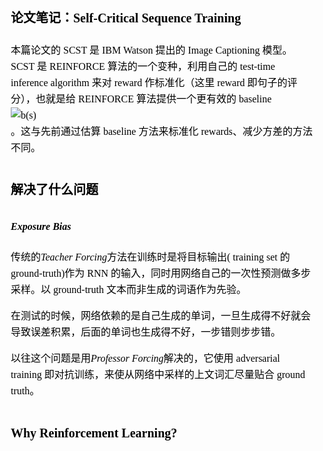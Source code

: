 <section id="nice" data-tool="mdnice编辑器" data-website="https://www.mdnice.com" style="font-size: 16px; color: black; padding: 0 10px; line-height: 1.6; word-spacing: 0px; letter-spacing: 0px; word-break: break-word; word-wrap: break-word; text-align: left; font-family: Optima-Regular, Optima, PingFangSC-light, PingFangTC-light, 'PingFang SC', Cambria, Cochin, Georgia, Times, 'Times New Roman', serif;"><h3 data-tool="mdnice编辑器" style="margin-top: 30px; margin-bottom: 15px; padding: 0px; font-weight: bold; color: black; font-size: 20px;"><span class="prefix" style="display: none;"></span><span class="content">论文笔记：Self-Critical Sequence Training</span><span class="suffix" style="display: none;"></span></h3>
<p data-tool="mdnice编辑器" style="font-size: 16px; padding-top: 8px; padding-bottom: 8px; margin: 0; line-height: 26px; color: black;">本篇论文的 SCST 是 IBM Watson 提出的 Image Captioning 模型。SCST 是 REINFORCE 算法的一个变种，利用自己的 test-time inference algorithm 来对 reward 作标准化（这里 reward 即句子的评分），也就是给 REINFORCE 算法提供一个更有效的 baseline <span class="span-inline-equation" style="cursor:pointer"><img class="Formula-image" data-eeimg="true" src alt="b(s)" style="display: block; margin: 0 auto; max-width: 100%;"></span>。这与先前通过估算 baseline 方法来标准化 rewards、减少方差的方法不同。</p>
<h3 data-tool="mdnice编辑器" style="margin-top: 30px; margin-bottom: 15px; padding: 0px; font-weight: bold; color: black; font-size: 20px;"><span class="prefix" style="display: none;"></span><span class="content">解决了什么问题</span><span class="suffix" style="display: none;"></span></h3>
<!-- ##### Image Captioning
主要问题是，使用Nearest Neighbor Search，搜索空间过大 -->
<h5 data-tool="mdnice编辑器" style="margin-top: 30px; margin-bottom: 15px; padding: 0px; font-weight: bold; color: black; font-size: 16px;"><span class="prefix" style="display: none;"></span><span class="content">Exposure Bias</span><span class="suffix" style="display: none;"></span></h5>
<p data-tool="mdnice编辑器" style="font-size: 16px; padding-top: 8px; padding-bottom: 8px; margin: 0; line-height: 26px; color: black;">传统的<em style="font-style: italic; color: black;">Teacher Forcing</em>方法在训练时是将目标输出( training set 的 ground-truth)作为 RNN 的输入，同时用网络自己的一次性预测做多步采样。以 ground-truth 文本而非生成的词语作为先验。</p>
<p data-tool="mdnice编辑器" style="font-size: 16px; padding-top: 8px; padding-bottom: 8px; margin: 0; line-height: 26px; color: black;">在测试的时候，网络依赖的是自己生成的单词，一旦生成得不好就会导致误差积累，后面的单词也生成得不好，一步错则步步错。</p>
<p data-tool="mdnice编辑器" style="font-size: 16px; padding-top: 8px; padding-bottom: 8px; margin: 0; line-height: 26px; color: black;">以往这个问题是用<em style="font-style: italic; color: black;">Professor Forcing</em>解决的，它使用 adversarial training 即对抗训练，来使从网络中采样的上文词汇尽量贴合 ground truth。</p>
<h3 data-tool="mdnice编辑器" style="margin-top: 30px; margin-bottom: 15px; padding: 0px; font-weight: bold; color: black; font-size: 20px;"><span class="prefix" style="display: none;"></span><span class="content">Why Reinforcement Learning?</span><span class="suffix" style="display: none;"></span></h3>
<!--
$\theta _ { t + 1 } = \theta _ { t } + \alpha \nabla \overline{ { J } ( \theta _ { t } )}$

这里 $\overline{ { J } ( \theta _ { t } )}$ 即是对模型表现的梯度预测 -->
<p data-tool="mdnice编辑器" style="font-size: 16px; padding-top: 8px; padding-bottom: 8px; margin: 0; line-height: 26px; color: black;">我们知道强化学习解决的问题就是<strong style="font-weight: bold; color: black;">一个 agent 如何在一个 environment 中采取行动以使 cumulative reward 最大化</strong>。这个 environment 指 agent 作用的对象，比如在 Atari 里是游戏本身。</p>
<p data-tool="mdnice编辑器" style="font-size: 16px; padding-top: 8px; padding-bottom: 8px; margin: 0; line-height: 26px; color: black;">RL 问题可以用 Markov Decision Process 来建模，其可概括为几大要素：<br>
<span class="span-inline-equation" style="cursor:pointer"><img class="Formula-image" data-eeimg="true" src alt="S" style="display: block; margin: 0 auto; max-width: 100%;"></span>: environment 和 agent 的状态集合<br>
<span class="span-inline-equation" style="cursor:pointer"><img class="Formula-image" data-eeimg="true" src alt="A" style="display: block; margin: 0 auto; max-width: 100%;"></span>: agent 的动作集合<br>
<span class="span-inline-equation" style="cursor:pointer"><img class="Formula-image" data-eeimg="true" src alt="P(s^{t+1}|s^{t}, a^{t})" style="display: block; margin: 0 auto; max-width: 100%;"></span>: 状态转移方程，agent 在 <span class="span-inline-equation" style="cursor:pointer"><img class="Formula-image" data-eeimg="true" src alt="t" style="display: block; margin: 0 auto; max-width: 100%;"></span> 时间采取行动 <span class="span-inline-equation" style="cursor:pointer"><img class="Formula-image" data-eeimg="true" src alt="a^{t}" style="display: block; margin: 0 auto; max-width: 100%;"></span> 从状态 <span class="span-inline-equation" style="cursor:pointer"><img class="Formula-image" data-eeimg="true" src alt="s^{t}" style="display: block; margin: 0 auto; max-width: 100%;"></span> 转移到状态 <span class="span-inline-equation" style="cursor:pointer"><img class="Formula-image" data-eeimg="true" src alt="s^{t+1}" style="display: block; margin: 0 auto; max-width: 100%;"></span> 的概率。在状态集和动作集离散且非连续时，通常可以用一个庞大的矩阵来表示，即状态转移矩阵。</p>
<p data-tool="mdnice编辑器" style="font-size: 16px; padding-top: 8px; padding-bottom: 8px; margin: 0; line-height: 26px; color: black;">而为什么 Sequence Generation 这类问题可以用 RL 来解决，我理解是由于生成单词的操作是不可微的，无法通过反向传播来直接优化这些指标。</p>
<p data-tool="mdnice编辑器" style="font-size: 16px; padding-top: 8px; padding-bottom: 8px; margin: 0; line-height: 26px; color: black;">NLP 使用的预测模型，比如类 RNN 和 LSTM 模型，可以看作与一个外部环境（这里就是上文单词和图像特征）交互的 agent。</p>
<h3 data-tool="mdnice编辑器" style="margin-top: 30px; margin-bottom: 15px; padding: 0px; font-weight: bold; color: black; font-size: 20px;"><span class="prefix" style="display: none;"></span><span class="content">Policy Gradient (PG)</span><span class="suffix" style="display: none;"></span></h3>
<p data-tool="mdnice编辑器" style="font-size: 16px; padding-top: 8px; padding-bottom: 8px; margin: 0; line-height: 26px; color: black;">Policy gradient 本身就是 evaluation-based method，其 agent 可以自己探索文本更好的解释。我们可以这样用 PG 来 model NLG 或 NLU 等任务：</p>
<h5 data-tool="mdnice编辑器" style="margin-top: 30px; margin-bottom: 15px; padding: 0px; font-weight: bold; color: black; font-size: 16px;"><span class="prefix" style="display: none;"></span><span class="content">Environment</span><span class="suffix" style="display: none;"></span></h5>
<p data-tool="mdnice编辑器" style="font-size: 16px; padding-top: 8px; padding-bottom: 8px; margin: 0; line-height: 26px; color: black;"><span class="span-inline-equation" style="cursor:pointer"><img class="Formula-image" data-eeimg="true" src alt="I" style="display: block; margin: 0 auto; max-width: 100%;"></span> - 输入图像（或者说<strong style="font-weight: bold; color: black;">ResNet</strong>提取过的图像特征）<br>
<span class="span-inline-equation" style="cursor:pointer"><img class="Formula-image" data-eeimg="true" src alt="w^{s}_{1:t-1}" style="display: block; margin: 0 auto; max-width: 100%;"></span> - 即 <span class="span-inline-equation" style="cursor:pointer"><img class="Formula-image" data-eeimg="true" src alt="t" style="display: block; margin: 0 auto; max-width: 100%;"></span> 步以前生成的所有单词</p>
<h5 data-tool="mdnice编辑器" style="margin-top: 30px; margin-bottom: 15px; padding: 0px; font-weight: bold; color: black; font-size: 16px;"><span class="prefix" style="display: none;"></span><span class="content">Action</span><span class="suffix" style="display: none;"></span></h5>
<p data-tool="mdnice编辑器" style="font-size: 16px; padding-top: 8px; padding-bottom: 8px; margin: 0; line-height: 26px; color: black;"><span class="span-inline-equation" style="cursor:pointer"><img class="Formula-image" data-eeimg="true" src alt="w^{s}_{t}" style="display: block; margin: 0 auto; max-width: 100%;"></span>，t 步生成的一个单词</p>
<h5 data-tool="mdnice编辑器" style="margin-top: 30px; margin-bottom: 15px; padding: 0px; font-weight: bold; color: black; font-size: 16px;"><span class="prefix" style="display: none;"></span><span class="content">Rewards</span><span class="suffix" style="display: none;"></span></h5>
<p data-tool="mdnice编辑器" style="font-size: 16px; padding-top: 8px; padding-bottom: 8px; margin: 0; line-height: 26px; color: black;"><span class="span-inline-equation" style="cursor:pointer"><img class="Formula-image" data-eeimg="true" src alt="r(w^{s})" style="display: block; margin: 0 auto; max-width: 100%;"></span> 或者 <span class="span-inline-equation" style="cursor:pointer"><img class="Formula-image" data-eeimg="true" src alt="r(w^{s}_{1:T})" style="display: block; margin: 0 auto; max-width: 100%;"></span>。模型训练的衡量指标。这里最后一个时间点 <span class="span-inline-equation" style="cursor:pointer"><img class="Formula-image" data-eeimg="true" src alt="T" style="display: block; margin: 0 auto; max-width: 100%;"></span> 输出的文本即是[EOS]</p>
<h5 data-tool="mdnice编辑器" style="margin-top: 30px; margin-bottom: 15px; padding: 0px; font-weight: bold; color: black; font-size: 16px;"><span class="prefix" style="display: none;"></span><span class="content">Objective function</span><span class="suffix" style="display: none;"></span></h5>
<p data-tool="mdnice编辑器" style="font-size: 16px; padding-top: 8px; padding-bottom: 8px; margin: 0; line-height: 26px; color: black;">训练目标是最小化目标函数，即 negative rewards</p>
<p data-tool="mdnice编辑器" style="font-size: 16px; padding-top: 8px; padding-bottom: 8px; margin: 0; line-height: 26px; color: black;"><span class="span-inline-equation" style="cursor:pointer"><img class="Formula-image" data-eeimg="true" src alt="\begin{aligned} L(\theta) &amp;=-\mathbb{E}_{w^{s} \sim p_{\theta}}\left[r\left(w^{s}\right)\right] \\ &amp; \approx-r\left(w^{s}\right), w^{s} \sim p_{\theta} \end{aligned}" style="display: block; margin: 0 auto; max-width: 100%;"></span></p>
<h5 data-tool="mdnice编辑器" style="margin-top: 30px; margin-bottom: 15px; padding: 0px; font-weight: bold; color: black; font-size: 16px;"><span class="prefix" style="display: none;"></span><span class="content">Policy</span><span class="suffix" style="display: none;"></span></h5>
<p data-tool="mdnice编辑器" style="font-size: 16px; padding-top: 8px; padding-bottom: 8px; margin: 0; line-height: 26px; color: black;"><span class="span-inline-equation" style="cursor:pointer"><img class="Formula-image" data-eeimg="true" src alt="p_{\theta}\left(w_{t}^{s} \mid w_{1: t-1}^{s}, I\right)=p_{\theta}\left(w_{t}^{s} \mid h_{t}\right)" style="display: block; margin: 0 auto; max-width: 100%;"></span></p>
<p data-tool="mdnice编辑器" style="font-size: 16px; padding-top: 8px; padding-bottom: 8px; margin: 0; line-height: 26px; color: black;"><span class="span-inline-equation" style="cursor:pointer"><img class="Formula-image" data-eeimg="true" src alt="p_{\theta}" style="display: block; margin: 0 auto; max-width: 100%;"></span> 决定了对下一个单词的预测，可以看作是 agent 的一个“动作”（<span class="span-inline-equation" style="cursor:pointer"><img class="Formula-image" data-eeimg="true" src alt="\theta" style="display: block; margin: 0 auto; max-width: 100%;"></span> 是策略 <span class="span-inline-equation" style="cursor:pointer"><img class="Formula-image" data-eeimg="true" src alt="p_{\theta}" style="display: block; margin: 0 auto; max-width: 100%;"></span> 的网络参数）。</p>
<p data-tool="mdnice编辑器" style="font-size: 16px; padding-top: 8px; padding-bottom: 8px; margin: 0; line-height: 26px; color: black;">梯度期望可以用一个从策略 <span class="span-inline-equation" style="cursor:pointer"><img class="Formula-image" data-eeimg="true" src alt="p_{\theta}" style="display: block; margin: 0 auto; max-width: 100%;"></span> 中 sample 的 Monte Carlo 样本 <span class="span-inline-equation" style="cursor:pointer"><img class="Formula-image" data-eeimg="true" src alt="w^s" style="display: block; margin: 0 auto; max-width: 100%;"></span> 做估计：<span class="span-inline-equation" style="cursor:pointer"><img class="Formula-image" data-eeimg="true" src alt="w^s = (w^{s}_1, w^{s}_2, ..., w^{s}_T)" style="display: block; margin: 0 auto; max-width: 100%;"></span>. REINFORCE 给出的策略梯度可以进而用于计算相对于 reference reward (即 baseline <span class="span-inline-equation" style="cursor:pointer"><img class="Formula-image" data-eeimg="true" src alt="b" style="display: block; margin: 0 auto; max-width: 100%;"></span>)的 action value 的奖励：</p>
<p data-tool="mdnice编辑器" style="font-size: 16px; padding-top: 8px; padding-bottom: 8px; margin: 0; line-height: 26px; color: black;"><span class="span-inline-equation" style="cursor:pointer"><img class="Formula-image" data-eeimg="true" src alt="\nabla_{\theta} L(\theta)=-\mathbb{E}_{w^{s} \sim p_{\theta}}\left[r\left(w^{s}\right) \nabla_{\theta} \log p_{\theta}\left(w^{s}\right)\right]" style="display: block; margin: 0 auto; max-width: 100%;"></span></p>
<p data-tool="mdnice编辑器" style="font-size: 16px; padding-top: 8px; padding-bottom: 8px; margin: 0; line-height: 26px; color: black;">对于策略梯度更详细的解读，可以参考<a href="https://developer.ibm.com/zh/technologies/analytics/articles/ba-lo-deep-introduce-policy-gradient/" style="text-decoration: none; color: #1e6bb8; word-wrap: break-word; font-weight: bold; border-bottom: 1px solid #1e6bb8;">IBM 这篇文章</a></p>
<h3 data-tool="mdnice编辑器" style="margin-top: 30px; margin-bottom: 15px; padding: 0px; font-weight: bold; color: black; font-size: 20px;"><span class="prefix" style="display: none;"></span><span class="content">REINFORCE with baseline</span><span class="suffix" style="display: none;"></span></h3>
<p data-tool="mdnice编辑器" style="font-size: 16px; padding-top: 8px; padding-bottom: 8px; margin: 0; line-height: 26px; color: black;">为什么引入 baseline 方法，我理解是 baseline 就是一个学习到的 value function，其本质上是对文本对应的 reward 起到一个 zero-centering 的作用。当策略已经较好时，我们预测一个不太好的样本，其输出的 reward 是一个非负的小值，这就导致传统的策略梯度算法会继续尝试增加产生这个轨迹的动作的概率，放到 Levine 著名的图里，就是把 <span class="span-inline-equation" style="cursor:pointer"><img class="Formula-image" data-eeimg="true" src alt="w^{s}" style="display: block; margin: 0 auto; max-width: 100%;"></span> 对应的 trajectory <span class="span-inline-equation" style="cursor:pointer"><img class="Formula-image" data-eeimg="true" src alt="\tau" style="display: block; margin: 0 auto; max-width: 100%;"></span> 提升上来，这里纵轴是动作产生概率。</p>
<p data-tool="mdnice编辑器" style="font-size: 16px; padding-top: 8px; padding-bottom: 8px; margin: 0; line-height: 26px; color: black;">这样，当我们 normalize 之后会导致学习效果不升反降。所以我们需要引入一个基准值，使得算法能够增加优于基准值的动作的概率，降低低于基准值动作的概率。
<img src="policy.png" alt="策略" style="display: block; margin: 0 auto; max-width: 100%;"></p>
<p data-tool="mdnice编辑器" style="font-size: 16px; padding-top: 8px; padding-bottom: 8px; margin: 0; line-height: 26px; color: black;">在策略 <span class="span-inline-equation" style="cursor:pointer"><img class="Formula-image" data-eeimg="true" src alt="p_{\theta}" style="display: block; margin: 0 auto; max-width: 100%;"></span> 下生成所有可能的 sequence 的 probability 之和为 1
<span class="span-inline-equation" style="cursor:pointer"><img class="Formula-image" data-eeimg="true" src alt="\begin{aligned} \mathbb{E}_{w^{*} \sim p_{\theta}}\left[b \nabla_{\theta} \log p_{\theta}\left(w^{s}\right)\right] &amp;=b \sum_{w_{s}} \nabla_{\theta} p_{\theta}\left(w^{s}\right) \\ &amp;=b \nabla_{\theta} \sum_{w_{s}} p_{\theta}\left(w^{s}\right) \\ &amp;=b \nabla_{\theta} 1=0 \end{aligned}" style="display: block; margin: 0 auto; max-width: 100%;"></span></p>
<p data-tool="mdnice编辑器" style="font-size: 16px; padding-top: 8px; padding-bottom: 8px; margin: 0; line-height: 26px; color: black;">只要 <span class="span-inline-equation" style="cursor:pointer"><img class="Formula-image" data-eeimg="true" src alt="\pi" style="display: block; margin: 0 auto; max-width: 100%;"></span> 对于动作 <span class="span-inline-equation" style="cursor:pointer"><img class="Formula-image" data-eeimg="true" src alt="a" style="display: block; margin: 0 auto; max-width: 100%;"></span>、状态 <span class="span-inline-equation" style="cursor:pointer"><img class="Formula-image" data-eeimg="true" src alt="s" style="display: block; margin: 0 auto; max-width: 100%;"></span> 及所用策略的参数 <span class="span-inline-equation" style="cursor:pointer"><img class="Formula-image" data-eeimg="true" src alt="\theta" style="display: block; margin: 0 auto; max-width: 100%;"></span> 都是可导的</p>
<p data-tool="mdnice编辑器" style="font-size: 16px; padding-top: 8px; padding-bottom: 8px; margin: 0; line-height: 26px; color: black;">Baseline 不会改变梯度期望，但可以显著减小梯度估计的方差</p>
<p data-tool="mdnice编辑器" style="font-size: 16px; padding-top: 8px; padding-bottom: 8px; margin: 0; line-height: 26px; color: black;"><span class="span-inline-equation" style="cursor:pointer"><img class="Formula-image" data-eeimg="true" src alt="\frac { \partial L ( \theta ) } { \partial s _ { t } } \approx ( r ( w ^ { s } ) - b ) ( p _ { \theta } ( w _ { t } | h _ { t } ) - 1 _ { w _ { t } ^ { s } } )" style="display: block; margin: 0 auto; max-width: 100%;"></span></p>
<p data-tool="mdnice编辑器" style="font-size: 16px; padding-top: 8px; padding-bottom: 8px; margin: 0; line-height: 26px; color: black;">如果在 reward function 上减去一个任意的基线 <span class="span-inline-equation" style="cursor:pointer"><img class="Formula-image" data-eeimg="true" src alt="b(s)" style="display: block; margin: 0 auto; max-width: 100%;"></span>，结论仍然是成立的。这个 baseline <span class="span-inline-equation" style="cursor:pointer"><img class="Formula-image" data-eeimg="true" src alt="b(s)" style="display: block; margin: 0 auto; max-width: 100%;"></span> 可以是不取决于 <span class="span-inline-equation" style="cursor:pointer"><img class="Formula-image" data-eeimg="true" src alt="a" style="display: block; margin: 0 auto; max-width: 100%;"></span> 的任何方法。</p>
<h3 data-tool="mdnice编辑器" style="margin-top: 30px; margin-bottom: 15px; padding: 0px; font-weight: bold; color: black; font-size: 20px;"><span class="prefix" style="display: none;"></span><span class="content">模型结构</span><span class="suffix" style="display: none;"></span></h3>
<p data-tool="mdnice编辑器" style="font-size: 16px; padding-top: 8px; padding-bottom: 8px; margin: 0; line-height: 26px; color: black;">Encoder 使用<em style="font-style: italic; color: black;">ResNet-101</em>来生成图像特征，以 cross entropy loss 训练。<br>
Decoder 使用<em style="font-style: italic; color: black;">LSTM</em>来 decode feature。LSTM 最后输出的是每个单词的分数 <span class="span-inline-equation" style="cursor:pointer"><img class="Formula-image" data-eeimg="true" src alt="s^t" style="display: block; margin: 0 auto; max-width: 100%;"></span>，再通过 softmax 得到下一个单词 <span class="span-inline-equation" style="cursor:pointer"><img class="Formula-image" data-eeimg="true" src alt="w^t" style="display: block; margin: 0 auto; max-width: 100%;"></span> 的概率分布。本文利用的是修改过的 Attention Model(Att2in)，把 attention feature 输入到 LSTM 的 cell node。使用 attention 能够让模型在不同时间点上聚焦不同的图像空间特征（即 CNN encoder 的输出）。</p>
<p data-tool="mdnice编辑器" style="font-size: 16px; padding-top: 8px; padding-bottom: 8px; margin: 0; line-height: 26px; color: black;"><img src="net.png" alt="策略" style="display: block; margin: 0 auto; max-width: 100%;">
我们可以看到每个单词的权重是由采样得到的 reward 和 test 时 inference 算法估计的 reward 之差决定的。SCST 是用 inference 算法取代 actor-critic 中的 critic 网络。</p>
<h2 data-tool="mdnice编辑器" style="margin-top: 30px; margin-bottom: 15px; padding: 0px; font-weight: bold; color: black; font-size: 22px;"><span class="prefix" style="display: none;"></span><span class="content">Results</span><span class="suffix"></span></h2>
<p data-tool="mdnice编辑器" style="font-size: 16px; padding-top: 8px; padding-bottom: 8px; margin: 0; line-height: 26px; color: black;"><img src="SCST-result.png" alt="SCST-result" style="display: block; margin: 0 auto; max-width: 100%;">
SCST 在 training set 上的方差与熵值。<br>
前几个 epoch 时，算法处在 RL 的 Exploration 阶段，方差偏大，但可以帮助模型找到更好的参数。而随后的 epoch 是算法的 Exploitation 阶段，方差明显低于<em style="font-style: italic; color: black;">MIXER</em></p>
<h3 data-tool="mdnice编辑器" style="margin-top: 30px; margin-bottom: 15px; padding: 0px; font-weight: bold; color: black; font-size: 20px;"><span class="prefix" style="display: none;"></span><span class="content">附：NLP 任务衡量指标</span><span class="suffix" style="display: none;"></span></h3>
<p data-tool="mdnice编辑器" style="font-size: 16px; padding-top: 8px; padding-bottom: 8px; margin: 0; line-height: 26px; color: black;">本文用到了 NLP 领域的四大 metrics: BLEU4, Meteor, ROUGEL 和有
BLEU、Meteor 是评测机器翻译的指标，ROUGE 是评测自动摘要(Automatic Summarization)的，而 CIDEr 和 SPICE 评价 caption 。</p>
<h5 data-tool="mdnice编辑器" style="margin-top: 30px; margin-bottom: 15px; padding: 0px; font-weight: bold; color: black; font-size: 16px;"><span class="prefix" style="display: none;"></span><span class="content">BLEU 双语替换评测</span><span class="suffix" style="display: none;"></span></h5>
<p data-tool="mdnice编辑器" style="font-size: 16px; padding-top: 8px; padding-bottom: 8px; margin: 0; line-height: 26px; color: black;"><a href="https://www.aclweb.org/anthology/P02-1040.pdf" style="text-decoration: none; color: #1e6bb8; word-wrap: break-word; font-weight: bold; border-bottom: 1px solid #1e6bb8;">BLEU (Bilingual Evaluation Understudy)</a>衡量机器翻译结果，用于分析候选译文（待评价的译文）和参考译文中 N 元组(n-gram)共同出现的程度，介于 0.0 和 1.0 之间。</p>
<p data-tool="mdnice编辑器" style="font-size: 16px; padding-top: 8px; padding-bottom: 8px; margin: 0; line-height: 26px; color: black;">Clip count，把 bigram 出现最大次数限制在不超过 reference translation 中出现次数的范围内。</p>
<p data-tool="mdnice编辑器" style="font-size: 16px; padding-top: 8px; padding-bottom: 8px; margin: 0; line-height: 26px; color: black;"><span class="span-inline-equation" style="cursor:pointer"><img class="Formula-image" data-eeimg="true" src alt="P_n = \frac{\sum_{n-grams \in \hat{y}} Count\ Clip\ of\ n-grams}{Count\ of\ n-grams}" style="display: block; margin: 0 auto; max-width: 100%;"></span></p>
<p data-tool="mdnice编辑器" style="font-size: 16px; padding-top: 8px; padding-bottom: 8px; margin: 0; line-height: 26px; color: black;">注意如果机器翻译结果与其中一个参考结果完全一致，那所有的 <span class="span-inline-equation" style="cursor:pointer"><img class="Formula-image" data-eeimg="true" src alt="P_n" style="display: block; margin: 0 auto; max-width: 100%;"></span> 得分都应该为 1.0。通常 n 取 1-4，然后我们取所有 <span class="span-inline-equation" style="cursor:pointer"><img class="Formula-image" data-eeimg="true" src alt="P_n" style="display: block; margin: 0 auto; max-width: 100%;"></span> 得分的平均值（如果连续序列过长的话，其在机器翻译与 reference 中出现的概率肯定过小）</p>
<p data-tool="mdnice编辑器" style="font-size: 16px; padding-top: 8px; padding-bottom: 8px; margin: 0; line-height: 26px; color: black;">BP (Brewy Penalty): 其作用是防止所得的机器翻译过短。<span class="span-inline-equation" style="cursor:pointer"><img class="Formula-image" data-eeimg="true" src alt="BP = exp^{\frac{1}{n} \sum_{n}P_n}" style="display: block; margin: 0 auto; max-width: 100%;"></span></p>
<p data-tool="mdnice编辑器" style="font-size: 16px; padding-top: 8px; padding-bottom: 8px; margin: 0; line-height: 26px; color: black;">可以参考 deeplearning.ai 里<a href="https://youtu.be/DejHQYAGb7Q" style="text-decoration: none; color: #1e6bb8; word-wrap: break-word; font-weight: bold; border-bottom: 1px solid #1e6bb8;">吴恩达老师的解释</a></p>
<h5 data-tool="mdnice编辑器" style="margin-top: 30px; margin-bottom: 15px; padding: 0px; font-weight: bold; color: black; font-size: 16px;"><span class="prefix" style="display: none;"></span><span class="content">ROUGH-L</span><span class="suffix" style="display: none;"></span></h5>
<p data-tool="mdnice编辑器" style="font-size: 16px; padding-top: 8px; padding-bottom: 8px; margin: 0; line-height: 26px; color: black;">ROUGH-L 是基于最长公共子序列(Longest Common Subsequence)的指标。</p>
<p data-tool="mdnice编辑器" style="font-size: 16px; padding-top: 8px; padding-bottom: 8px; margin: 0; line-height: 26px; color: black;">简而言之：</p>
<p data-tool="mdnice编辑器" style="font-size: 16px; padding-top: 8px; padding-bottom: 8px; margin: 0; line-height: 26px; color: black;"><strong style="font-weight: bold; color: black;">BLEU 衡量 Precision</strong>：机器生成 Summary 中的单词（或 n-gram）在人工 summary 中出现的比率。</p>
<p data-tool="mdnice编辑器" style="font-size: 16px; padding-top: 8px; padding-bottom: 8px; margin: 0; line-height: 26px; color: black;"><strong style="font-weight: bold; color: black;">ROUGH 度量 Recall</strong>：人工 summary 中的单词（或 n-gram）在机器生成的 summary 中出现的比率。</p>
<p data-tool="mdnice编辑器" style="font-size: 16px; padding-top: 8px; padding-bottom: 8px; margin: 0; line-height: 26px; color: black;">未完待续(Beam search)...</p>
</section>
